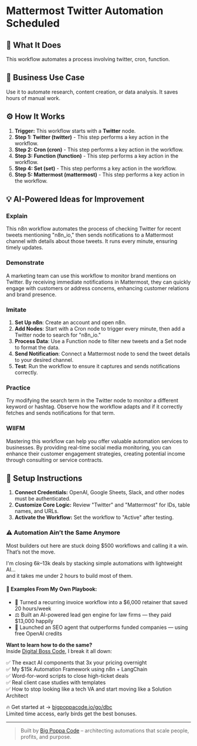 # Mattermost Twitter Automation Scheduled

## 🚀 What It Does
This workflow automates a process involving twitter, cron, function.

## 💼 Business Use Case
Use it to automate research, content creation, or data analysis. It saves hours of manual work.

## ⚙️ How It Works
1.  **Trigger:** This workflow starts with a **Twitter** node.
2. **Step 1: Twitter (twitter)** - This step performs a key action in the workflow.
3. **Step 2: Cron (cron)** - This step performs a key action in the workflow.
4. **Step 3: Function (function)** - This step performs a key action in the workflow.
5. **Step 4: Set (set)** - This step performs a key action in the workflow.
6. **Step 5: Mattermost (mattermost)** - This step performs a key action in the workflow.

## 💡 AI-Powered Ideas for Improvement
### Explain
This n8n workflow automates the process of checking Twitter for recent tweets mentioning "n8n_io," then sends notifications to a Mattermost channel with details about those tweets. It runs every minute, ensuring timely updates.

### Demonstrate
A marketing team can use this workflow to monitor brand mentions on Twitter. By receiving immediate notifications in Mattermost, they can quickly engage with customers or address concerns, enhancing customer relations and brand presence.

### Imitate
1. **Set Up n8n**: Create an account and open n8n.
2. **Add Nodes**: Start with a Cron node to trigger every minute, then add a Twitter node to search for "n8n_io."
3. **Process Data**: Use a Function node to filter new tweets and a Set node to format the data.
4. **Send Notification**: Connect a Mattermost node to send the tweet details to your desired channel.
5. **Test**: Run the workflow to ensure it captures and sends notifications correctly.

### Practice
Try modifying the search term in the Twitter node to monitor a different keyword or hashtag. Observe how the workflow adapts and if it correctly fetches and sends notifications for that term.

### WIIFM
Mastering this workflow can help you offer valuable automation services to businesses. By providing real-time social media monitoring, you can enhance their customer engagement strategies, creating potential income through consulting or service contracts.

## 🔧 Setup Instructions
1. **Connect Credentials:** OpenAI, Google Sheets, Slack, and other nodes must be authenticated.
2. **Customize Core Logic:** Review "Twitter" and "Mattermost" for IDs, table names, and URLs.
3. **Activate the Workflow:** Set the workflow to "Active" after testing.

### ⚠️ Automation Ain’t the Same Anymore

Most builders out here are stuck doing $500 workflows and calling it a win.  
That’s not the move.  

I'm closing $6k–$13k deals by stacking simple automations with lightweight AI...  
and it takes me under 2 hours to build most of them.

#### 🧠 Examples From My Own Playbook:
- 🔁 Turned a recurring invoice workflow into a $6,000 retainer that saved 20 hours/week  
- ⚖️ Built an AI-powered lead gen engine for law firms — they paid $13,000 happily  
- 🚀 Launched an SEO agent that outperforms funded companies — using free OpenAI credits  

**Want to learn how to do the same?**  
Inside [Digital Boss Code](https://bigpoppacode.io/go/dbc), I break it all down:

✅ The exact AI components that 3x your pricing overnight  
✅ My $15k Automation Framework using n8n + LangChain  
✅ Word-for-word scripts to close high-ticket deals  
✅ Real client case studies with templates  
✅ How to stop looking like a tech VA and start moving like a Solution Architect  

🔥 Get started at → [bigpoppacode.io/go/dbc](https://bigpoppacode.io/go/dbc)  
Limited time access, early birds get the best bonuses.

---
> Built by [Big Poppa Code](https://bigpoppacode.io) – architecting automations that scale people, profits, and purpose.
